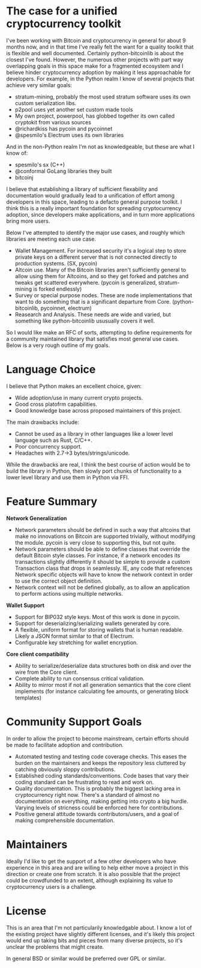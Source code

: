The case for a unified cryptocurrency toolkit
=============================================

I've been working with Bitcoin and cryptocurrency in general for about 9 months
now, and in that time I've really felt the want for a quality toolkit that is
flexible and well documented. Certainly python-bitcoinlib is about the closest
I've found. However, the numerous other projects with part way overlapping
goals in this space make for a fragmented ecosystem and I believe hinder
cryptocurrency adoption by making it less approachable for developers. For
example, in the Python realm I know of several projects that achieve very
similar goals:

* stratum-mining, probably the most used stratum software uses its own custom
  serialization libs.
* p2pool uses yet another set custom made tools
* My own project, powerpool, has globbed together its own called cryptokit from
  various sources
* @richardkiss has pycoin and pycoinnet
* @spesmilo's Electrum uses its own libraries

And in the non-Python realm I'm not as knowledgeable, but these are what I know
of:

* spesmilo's sx (C++)
* @conformal GoLang libraries they built
* bitcoinj

I believe that establishing a library of sufficient flexability and
documentation would gradually lead to a unification of effort among developers
in this space, leading to a defacto general purpose toolkit. I think this is a
really important foundation for spreading cryptocurrency adoption, since
developers make applications, and in turn more applications bring more users.

Below I've attempted to identify the major use cases, and roughly which
libraries are meeting each use case.

* Wallet Management. For increased security it's a logical step to store
  private keys on a different server that is not connected directly to
  production systems. (SX, pycoin)
* Altcoin use. Many of the Bitcoin libraries aren't sufficiently general to
  allow using them for Altcoins, and so they get forked and patches and tweaks
  get scattered everywhere. (pycoin is generalized, stratum-mining is forked
  endlessly)
* Survey or special purpose nodes. These are node implementations that want to
  do something that is a significant departure from Core. (python-bitcoinlib,
  pycoinnet, electrum)
* Reasearch and Analysis. These needs are wide and varied, but something like
  python-bitcoinlib ususually covers it well.

So I would like make an RFC of sorts, attempting to define requirements for a
community maintained library that satisfies most general use cases. Below is a
very rough outline of my goals.

Language Choice
===============

I believe that Python makes an excellent choice, given:

* Wide adoption/use in many current crypto projects.
* Good cross platofrm capabilities.
* Good knowledge base across proposed maintainers of this project.

The main drawbacks include:

* Cannot be used as a library in other languages like a lower level language
  such as Rust, C/C++.
* Poor concurrency support.
* Headaches with 2.7->3 bytes/strings/unicode.

While the drawbacks are real, I think the best course of action would be to
build the library in Python, then slowly port chunks of functionality to a
lower level library and use them in Python via FFI.

Feature Summary
===============

**Network Generalization**

* Network parameters should be defined in such a way that altcoins that make no
  innovations on Bitcoin are supported trivially, without modifying the module.
  pycoin is very close to supporting this, but not quite.
* Network parameters should be able to define classes that override the default
  Bitcoin style classes. For instance, if a network encodes its transactions
  slightly differently it should be simple to provide a custom Transaction
  class that drops in seamlessly. IE, any code that references Network specific
  objects will have to know the network context in order to use the correct
  object definition.
* Network context will not be defined globally, as to allow an application to
  perform actions using multiple networks.

**Wallet Support**

* Support for BIP032 style keys. Most of this work is done in pycoin.
* Support for deserializing/serializing wallets generated by core.
* A flexible, uniform format for storing wallets that is human readable. Likely
  a JSON format similar to that of Electrum.
* Configurable key stretching for wallet encryption.

**Core client compatibility**

* Ability to serialize/deserialize data structures both on disk and over the
  wire from the Core client.
* Complete ability to run consensus critical validation.
* Ability to mirror most if not all generation semantics that the core client
  implements (for instance calculating fee amounts, or generating block
  templates)

Community Support Goals
=======================

In order to allow the project to become mainstream, certain efforts should be
made to facilitate adoption and contribution.

* Automated testing and testing code coverage checks. This eases the burden on
  the maintainers and keeps the repository less cluttered by catching obviously
  sloppy contributions.
* Established coding standards/conventions. Code bases that vary their coding
  standard can be frustrating to read and work on.
* Quality documentation. This is probably the biggest lacking area in
  cryptocurrency right now. There's a standard of almost no documentation on
  everything, making getting into crypto a big hurdle. Varying levels of
  stricness could be enforced here for contributions.
* Positive general attitude towards contributors/users, and a goal of making
  comprehensible documentation.

Maintainers
=======================

Ideally I'd like to get the support of a few other developers who have
experience in this area and are willing to help either move a project in this
direction or create one from scratch. It is also possible that the project
could be crowdfunded to an extent, although explaining its value to
cryptocurrency users is a challenge.

License
=======================

This is an area that I'm not particularily knowledgable about. I know a lot of
the existing project have slightly different licenses, and it's likely this
project would end up taking bits and pieces from many diverse projects, so it's
unclear the problems that might create.

In general BSD or similar would be preferred over GPL or similar.
